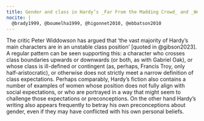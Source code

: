 ```yaml
---
title: Gender and class in Hardy’s _Far From the Madding Crowd_ and _Wessex Tales_.
nocite: |
  @brady1999, @boumelha1999, @higonnet2010, @ebbatson2010
---
```


The critic Peter Widdowson has argued that ‘the vast majority of Hardy’s main characters are in an unstable class position’ [quoted in @gibson2023]. A regular pattern can be seen supporting this: a character who crosses class boundaries upwards or downwards (or both, as with Gabriel Oak), or whose class is ill-defined or contingent (as, perhaps, Francis Troy, only half-aristocratic), or otherwise does not strictly meet a narrow definition of class expectations. Perhaps comparably, Hardy’s fiction also contains a number of examples of women whose position does not fully align with social expectations, or who are portrayed in a way that might seem to challenge those expectations or preconceptions. On the other hand Hardy’s writing also appears frequently to betray his own preconceptions about gender, even if they may have conflicted with his own personal beliefs.
